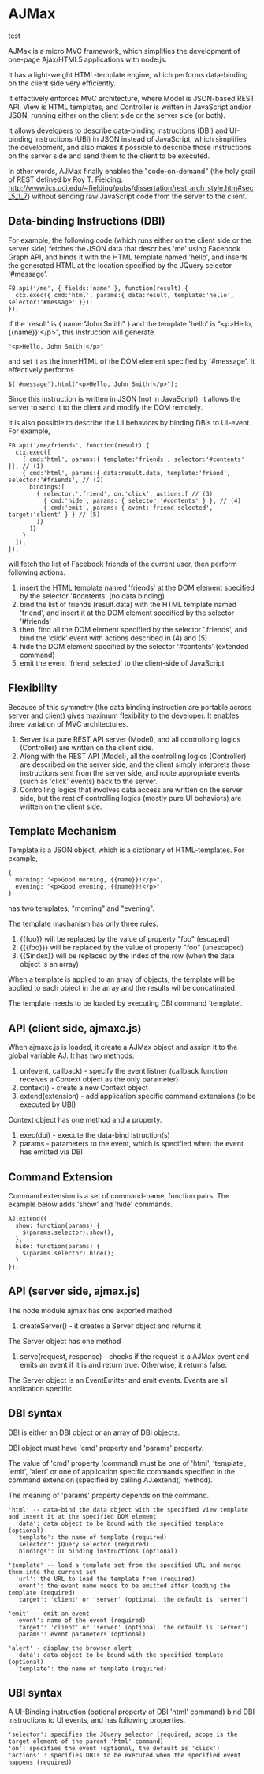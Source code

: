 AJMax
=====
test

AJMax is a micro MVC framework, which simplifies the development of one-page Ajax/HTML5 applications with node.js.

It has a light-weight HTML-template engine, which performs data-binding on the client side very efficiently.

It effectively enforces MVC architecture, where Model is JSON-based REST API, View is HTML templates,
and Controller is written in JavaScript and/or JSON, running either on the client side or the server side (or both).

It allows developers to describe data-binding instructions (DBI) and UI-binding instructions (UBI) in JSON instead of JavaScript, which simplifies the development, and also makes it possible to describe those instructions on the server side and send them to the client to be executed.

In other words, AJMax finally enables the "code-on-demand" (the holy grail of REST defined by Roy T. Fielding. http://www.ics.uci.edu/~fielding/pubs/dissertation/rest_arch_style.htm#sec_5_1_7) without sending raw JavaScript code from the server to the client.  

Data-binding Instructions (DBI)
-------------------------------

For example, the following code (which runs either on the client side or the server side) fetches the JSON data that describes 'me' using Facebook Graph API, and binds it with the HTML template named 'hello', and inserts the generated HTML at the location specified by the JQuery selector '#message'.

    FB.api('/me', { fields:'name' }, function(result) {
      ctx.exec({ cmd:'html', params:{ data:result, template:'hello', selector:'#message' }});
    });

If the 'result' is { name:"John Smith" } and the template 'hello' is "\<p>Hello, {{name}}!\</p>", this instruction will generate

    "<p>Hello, John Smith!</p>"

and set it as the innerHTML of the DOM element specified by '#message'. It effectively performs

    $('#message').html("<p>Hello, John Smith!</p>");

Since this instruction is written in JSON (not in JavaScript), it allows the server to send it to the client and modify the DOM remotely.

It is also possible to describe the UI behaviors by binding DBIs to UI-event. For example, 

    FB.api('/me/friends', function(result) {
      ctx.exec([
        { cmd:'html', params:{ template:'friends', selector:'#contents' }}, // (1)
        { cmd:'html', params:{ data:result.data, template:'friend', selector:'#friends', // (2)
          bindings:[
            { selector:'.friend', on:'click', actions:[ // (3)
              { cmd:'hide', params: { selector:'#contents' } }, // (4)
              { cmd:'emit', params: { event:'friend_selected', target:'client' } } // (5)
            ]}
          ]}
        }
      ]);
    });

will fetch the list of Facebook friends of the current user, then perform following actions.

1. insert the HTML template named 'friends' at the DOM element specified by the selector '#contents' (no data binding)
2. bind the list of friends (result.data) with the HTML template named 'friend', and insert it at the DOM element specified by the selector '#friends'
3. then, find all the DOM element specified by the selector '.friends', and bind the 'click' event with actions described in (4) and (5)
4. hide the DOM element specified by the selector '#contents' (extended command)
5. emit the event 'friend_selected' to the client-side of JavaScript

Flexibility
-----------

Because of this symmetry (the data binding instruction are portable across server and client) gives maximum flexibility to the developer. It enables three variation of MVC architectures.

1. Server is a pure REST API server (Model), and all controlloing logics (Controller) are written on the client side. 
2. Along with the REST API (Model), all the controlling logics (Controller) are described on the server side, and the client simply interprets those instructions sent from the server side, and route appropriate events (such as 'click' events) back to the server.
3. Controlling logics that involves data access are written on the server side, but the rest of controlling logics (mostly pure UI behaviors) are written on the client side. 

Template Mechanism
------------------

Template is a JSON object, which is a dictionary of HTML-templates. For example, 

    {
      morning: "<p>Good morning, {{name}}!</p>",
      evening: "<p>Good evening, {{name}}!</p>"
    }
    
has two templates, "morning" and "evening". 

The template machanism has only three rules.

1. {{foo}} will be replaced by the value of property "foo" (escaped)
2. {{{foo}}} will be replaced by the value of property "foo" (unescaped)
3. {{$index}} will be replaced by the index of the row (when the data object is an array)

When a template is applied to an array of objects, the template will be applied to each object in the array and the results wil be concatinated.

The template needs to be loaded by executing DBI command 'template'.

API (client side, ajmaxc.js)
----------------------------

When ajmaxc.js is loaded, it create a AJMax object and assign it to the global variable AJ. It has two methods:

1. on(event, callback) - specify the event listner (callback function receives a Context object as the only parameter)
2. context() - create a new Context object
3. extend(extension) - add application specific command extensions (to be executed by UBI)

Context object has one method and a property. 

1. exec(dbi) - execute the data-bind istruction(s)
2. params - parameters to the event, which is specified when the event has emitted via DBI

Command Extension
-----------------

Command extension is a set of command-name, function pairs. The example below adds 'show' and 'hide' commands.

    AJ.extend({
      show: function(params) {
        $(params.selector).show();
      },
      hide: function(params) {
        $(params.selector).hide();
      }
    });

API (server side, ajmax.js)
---------------------------

The node module ajmax has one exported method

1. createServer() - it creates a Server object and returns it

The Server object has one method

1. serve(request, response) - checks if the request is a AJMax event and emits an event if it is and return true. Otherwise, it returns false.

The Server object is an EventEmitter and emit events. Events are all application specific.

DBI syntax
----------

DBI is either an DBI object or an array of DBI objects.

DBI object must have 'cmd' property and 'params' property.

The value of 'cmd' property (command) must be one of 'html', 'template', 'emit', 'alert' or one of application specific commands specified in the command extension (specified by calling AJ.extend() method).

The meaning of 'params' property depends on the command.

    'html' -- data-bind the data object with the specified view template and insert it at the specified DOM element
      'data': data object to be bound with the specified template (optional)
      'template': the name of template (required)
      'selector': jQuery selector (required)
      'bindings': UI binding instructions (optional)
      
    'template' -- load a template set from the specified URL and merge them into the current set
      'url': the URL to load the template from (required)
      'event': the event name needs to be emitted after loading the template (required)
      'target': 'client' or 'server' (optional, the default is 'server')

    'emit' -- emit an event
      'event': name of the event (required)
      'target': 'client' or 'server' (optional, the default is 'server')
      'params': event parameters (optional)
      
    'alert' - display the browser alert
      'data': data object to be bound with the specified template (optional)
      'template': the name of template (required)

UBI syntax
----------

A UI-Binding instruction (optional property of DBI 'html' command) bind DBI instructions to UI events, and has following properties.

    'selector': specifies the JQuery selector (required, scope is the target element of the parent 'html' command)
    'on': specifies the event (optional, the default is 'click')
    'actions' : specifies DBIs to be executed when the specified event happens (required)
    

